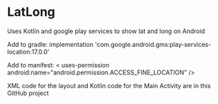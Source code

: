 # LatLong
Uses Kotlin and google play services to show lat and long on Android
 
Add to gradle: implementation 'com.google.android.gms:play-services-location:17.0.0'

Add to manifest: < uses-permission android:name="android.permission.ACCESS_FINE_LOCATION" />

XML code for the layout and Kotlin code for the Main Activity are in this GitHub project
